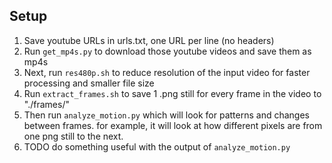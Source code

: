 ## Setup

1. Save youtube URLs in urls.txt, one URL per line (no headers)
1. Run `get_mp4s.py` to download those youtube videos and save them as mp4s
1. Next, run `res480p.sh` to reduce resolution of the input video for faster processing and smaller file size
1. Run `extract_frames.sh` to save 1 .png still for every frame in the video to "./frames/"
1. Then run `analyze_motion.py` which will look for patterns and changes between frames. for example, it will look at how different pixels are from one png still to the next.
1. TODO do something useful with the output of `analyze_motion.py`
